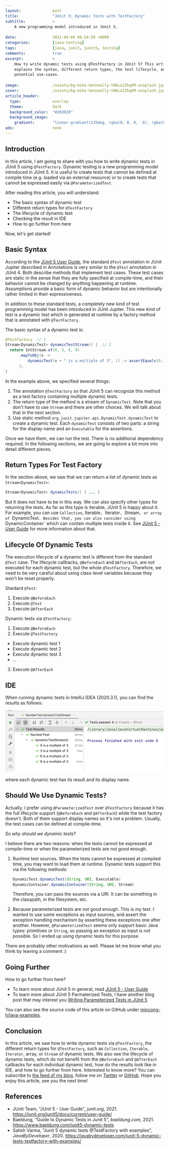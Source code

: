 ```yaml
---
layout:              post
title:               "JUnit 5: Dynamic Tests with TestFactory"
subtitle:            >
    A new programming model introduced in JUnit 5.

date:                2021-04-09 08:54:59 +0800
categories:          [java-testing]
tags:                [java, junit, junit5, testing]
comments:            true
excerpt:             >
    How to write dynamic tests using @TestFactory in JUnit 5? This article
    explains the syntax, different return types, the test lifecycle, and
    potential use-cases.

image:               /assets/bg-mike-kenneally-tNALoIZhqVM-unsplash.jpg
cover:               /assets/bg-mike-kenneally-tNALoIZhqVM-unsplash.jpg
article_header:
  type:              overlay
  theme:             dark
  background_color:  "#203028"
  background_image:
    gradient:        "linear-gradient(135deg, rgba(0, 0, 0, .6), rgba(0, 0, 0, .4))"
ads:                 none
---
```


## Introduction

In this article, I am going to share with you how to write dynamic tests
in JUnit 5 using `@TestFactory`. Dynamic testing is a new programming model
introduced in JUnit 5. It is useful to create tests that cannot be defined at
compile time (e.g. loaded via an external resource) or to create tests
that cannot be expressed easily via `@ParameterizedTest`.

After reading this article, you will understand:

* The basic syntax of dynamic test
* Different return types for `@TestFactory`
* The lifecycle of dynamic test
* Checking the result in IDE
* How to go further from here

Now, let's get started!

## Basic Syntax

According to the [JUnit 5 User Guide](https://junit.org/junit5/docs/current/user-guide/),
the standard `@Test` annotation in JUnit Jupiter described in Annotations is very
similar to the `@Test` annotation in JUnit 4. Both describe methods that implement
test cases. These test cases are static in the sense that they are fully
specified at compile-time, and their behavior cannot be changed by anything
happening at runtime. Assumptions provide a basic form of dynamic behavior but
are intentionally rather limited in their expressiveness.

In addition to these standard tests, a completely new kind of test programming
model has been introduced in JUnit Jupiter. This new kind of test is a dynamic
test which is generated at runtime by a factory method that is annotated with
`@TestFactory`.

The basic syntax of a dynamic test is:

```java
@TestFactory  // 1
Stream<DynamicTest> dynamicTestStream() {  // 2
  return IntStream.of(0, 3, 6, 9)
      .mapToObj(v ->
          dynamicTest(v + " is a multiple of 3", () -> assertEquals(0, v % 3))  // 3
      );
}
```

In the example above, we specified several things:

1. The annotation `@TestFactory` so that JUnit 5 can recognize this method as a
   test factory containing multiple dynamic tests.
2. The return type of the method is a stream of `DynamicTest`. Note that you
   don't have to use `Stream` and there are other choices. We will talk about
   that in the next section.
3. Use static method `org.junit.jupiter.api.DynamicTest.dynamicTest` to create a
   dynamic test. Each `dynamicTest` consists of two parts: a string for the
   display name and an `Executable` for the assertions.

Once we have them, we can run the test. There is no additional dependency
required. In the following sections, we are going
to explore a bit more into detail different pieces.

## Return Types For Test Factory

In the section above, we saw that we can return a list of dynamic tests as
`Stream<DynamicTest>`:

```java
Stream<DynamicTest> dynamicTests() { ... }
```

But it does not have to be in this way. We can also specify other types for
returning the tests. As far as this type is iterable, JUnit 5 is happy about it.
For example, you can use `Collection`, Iterable`, `Iterator`, `Stream`, or array
of `DynamicTest`. Besides that, you can also consider using `DynamicContainer`
which can contain multiple tests inside it. See [JUnit 5 - User
Guide](https://junit.org/junit5/docs/current/user-guide/) for more
information about that.

## Lifecycle Of Dynamic Tests

The execution lifecycle of a dynamic test is different from the standard `@Test`
case. The lifecycle callbacks, `@BeforeEach` and `@AfterEach`, are _not_
executed for each dynamic test, but the whole `@TestFactory`. Therefore, we
need to be very careful about using class-level variables because they won't be
reset properly.

Stardard `@Test`:

1. Execute `@BeforeEach`
2. Execute `@Test`
3. Execute `@AfterEach`

Dynamic tests via `@TestFactory`:

1. Execute `@BeforeEach`
2. Execute `@TestFactory`
  - Execute dynamic test 1
  - Execute dynamic test 2
  - Execute dynamic test 3
  - ...
3. Execute `@AfterEach`

## IDE

When running dynamic tests in IntelliJ IDEA (2020.3.1), you can find the results
as follows:

![Dynamic tests in IntelliJ IDEA](/assets/20210409-dynamic-test.png)

where each dynamic test has its result and its display name.

## Should We Use Dynamic Tests?

Actually, I prefer using `@ParameterizedTest` over `@TestFactory` because it
has the full lifecycle support (`@BeforeEach` and `@AfterEach`) while the test
factory doesn't. Both of them support display names so it's not a problem.
Usually,
the test cases can be defined at compile-time.

_So why should we dynamic tests?_

I believe there are two reasons: when the tests cannot be expressed at compile-time or when the parameterized tests are not good enough.

1. Runtime test sources. When the tests cannot be expressed at compiled time,
   you may want to load them at runtime. Dynamic tests support this via the
   following methods:

   ```java
   DynamicTest.dynamicTest(String, URI, Executable)
   DynamicContainer.dynamicContainer(String, URI, Stream)
   ```

   Therefore, you can pass the sources via a URI. It can be something in the
   classpath, in the filesystem, etc.

2. Because parameterized tests are not good enough. This is my test. I wanted to
   use some exceptions as input sources, and assert the exception handling
   mechanism by asserting these exceptions one after another. However, `@ParameterizedTest`
   seems only support basic Java types: primitives or `String`, so passing an
   exception as input is not possible. So I ended up using dynamic tests for
   this purpose.

There are probably other motivations as well. Please let me know what you think
by leaving a comment :)

## Going Further

How to go further from here?

- To learn more about JUnit 5 in general, read [JUnit 5 - User
  Guide](https://junit.org/junit5/docs/current/user-guide/)
- To learn more about JUnit 5 Parmaterized Tests, I have another blog post that
  may interest you [Writing Parameterized Tests in JUnit 5](/2021/01/31/juni5-parameterized-tests/)

You can also see the source code of this article on GitHub under
[mincong-h/java-examples](https://github.com/mincong-h/java-examples/blob/blog/junit5-dynamic-tests/junit5/src/test/java/io/mincong/junit5/dynamic_test/NumberTest.java).

## Conclusion

In this article, we saw how to write dynamic tests via `@TestFactory`, the
different return types for `@TestFactory`, such as `Collection`, `Iterable`,
`Iterator`, array, or `Stream` of dynamic tests. We also see the lifecycle of
dynamic tests, which do not benefit from the `@BeforeEach` and `@AfterEach`
callbacks for each individual dynamic test, how do the results look like in IDE,
and how to go further from here.
Interested to know more? You can subscribe to [the feed of my blog](/feed.xml), follow me
on [Twitter](https://twitter.com/mincong_h) or
[GitHub](https://github.com/mincong-h/). Hope you enjoy this article, see you the next time!

## References

- JUnit Team, "JUnit 5 - User Guide", _junit.org_, 2021.
  <https://junit.org/junit5/docs/current/user-guide/>
- Baeldung, "Guide to Dynamic Tests in Junit 5", _baeldung.com_, 2021.
  <https://www.baeldung.com/junit5-dynamic-tests>
- Satish Varma, "Junit 5 dynamic tests @TestFactory with examples",
  _JavaByDeveloper_, 2020. <https://javabydeveloper.com/junit-5-dynamic-tests-testfactory-with-examples/>
